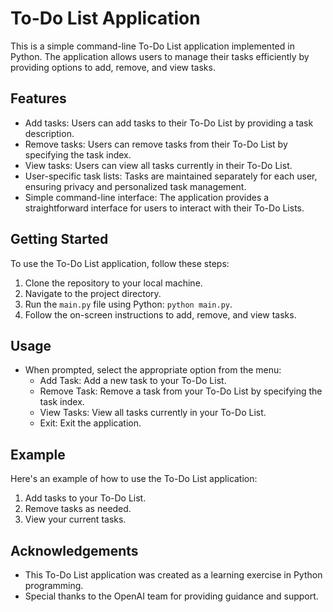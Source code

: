 [//]: # (# ToDoListTask)

[//]: # (This will maintain to do list of tasks)

# To-Do List Application

This is a simple command-line To-Do List application implemented in Python. 
The application allows users to manage their tasks efficiently by providing options to add, remove, and view tasks.

## Features

- Add tasks: Users can add tasks to their To-Do List by providing a task description.
- Remove tasks: Users can remove tasks from their To-Do List by specifying the task index.
- View tasks: Users can view all tasks currently in their To-Do List.
- User-specific task lists: Tasks are maintained separately for each user, ensuring privacy and personalized task management.
- Simple command-line interface: The application provides a straightforward interface for users to interact with their To-Do Lists.

## Getting Started

To use the To-Do List application, follow these steps:

1. Clone the repository to your local machine.
2. Navigate to the project directory.
3. Run the `main.py` file using Python: `python main.py`.
4. Follow the on-screen instructions to add, remove, and view tasks.

## Usage

- When prompted, select the appropriate option from the menu:
  - Add Task: Add a new task to your To-Do List.
  - Remove Task: Remove a task from your To-Do List by specifying the task index.
  - View Tasks: View all tasks currently in your To-Do List.
  - Exit: Exit the application.

## Example

Here's an example of how to use the To-Do List application:
1. Add tasks to your To-Do List.
2. Remove tasks as needed.
3. View your current tasks.

## Acknowledgements

- This To-Do List application was created as a learning exercise in Python programming.
- Special thanks to the OpenAI team for providing guidance and support.


